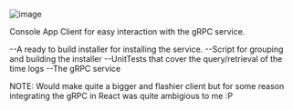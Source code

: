 ![image](https://github.com/IvailoManolov/gRPC-Time-Server/assets/55989101/e324306d-c080-41e4-956b-0196d25f3dd1)


Console App Client for easy interaction with the gRPC service.

--A ready to build installer for installing the service.
--Script for grouping and building the installer
--UnitTests that cover the query/retrieval of the time logs
--The gRPC service


NOTE: Would make quite a bigger and flashier client but for some reason integrating the gRPC in React was quite ambigious to me :P
